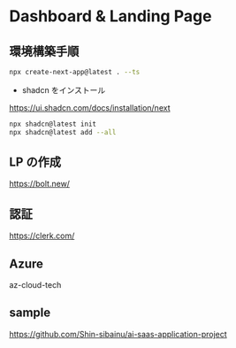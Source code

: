 # Dashboard & Landing Page

## 環境構築手順

```bash
npx create-next-app@latest . --ts
```

- shadcn をインストール

https://ui.shadcn.com/docs/installation/next

```bash
npx shadcn@latest init
npx shadcn@latest add --all
```

## LP の作成

https://bolt.new/

## 認証

https://clerk.com/

## Azure

az-cloud-tech

## sample

https://github.com/Shin-sibainu/ai-saas-application-project
